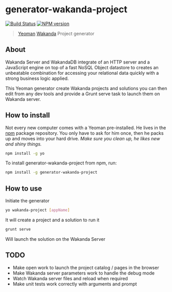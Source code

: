 # generator-wakanda-project 
[![Build Status](https://secure.travis-ci.org/AMorgaut/generator-wakanda-project.png?branch=master)](https://travis-ci.org/AMorgaut/generator-wakanda-project)
[![NPM version](https://badge.fury.io/js/generator-wakanda-project.svg)](http://badge.fury.io/js/generator-wakanda-project)

> [Yeoman](http://yeoman.io) [Wakanda](http://wakanda.org) Project generator


## About

Wakanda Server and WakandaDB integrate of an HTTP server and a JavaScript engine on top of a fast NoSQL Object datastore to creates an unbeatable combination for accessing your relational data quickly with a strong business logic applied.

This Yeoman generator create Wakanda projects and solutions you can then edit from any dev tools and provide a Grunt serve task to launch them on Wakanda server.

## How to install

Not every new computer comes with a Yeoman pre-installed. He lives in the [npm](https://npmjs.org) package repository. You only have to ask for him once, then he packs up and moves into your hard drive. *Make sure you clean up, he likes new and shiny things.*

```bash
npm install -g yo
```

To install generator-wakanda-project from npm, run:

```bash
npm install -g generator-wakanda-project
```

## How to use

Initiate the generator

```bash
yo wakanda-project [appName]
```

It will create a project and a solution to run it

```bash
grunt serve
```

Will launch the solution on the Wakanda Server

## TODO

* Make open work to launch the project catalog / pages in the browser
* Make Wakanda server parameters work to handle the debug mode
* Watch Wakanda server files and reload when required
* Make unit tests work correctly with arguments and prompt
